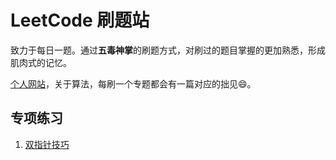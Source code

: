 
# LeetCode 刷题站

致力于每日一题。通过**五毒神掌**的刷题方式，对刷过的题目掌握的更加熟悉，形成肌肉式的记忆。

[个人网站](https://wangbaoqi.github.io/)，关于算法，每刷一个专题都会有一篇对应的拙见😄。

## 专项练习

1. [双指针技巧](./双指针/README.md)




